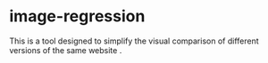# image-regression
This is a tool designed to simplify the visual comparison of different versions of the same website .
